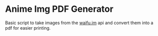 # Anime Img PDF Generator
Basic script to take images from the [waifu.im](https://www.waifu.im/) api and convert them into a pdf for easier printing. 

